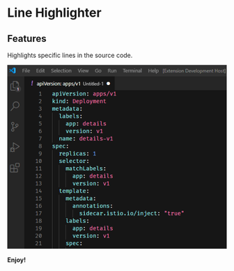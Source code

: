 # Line Highlighter

## Features

Highlights specific lines in the source code.

![Preview](demo.gif)

**Enjoy!**
